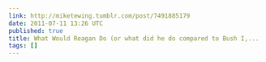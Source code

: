 ```yaml
---
link: http://miketewing.tumblr.com/post/7491885179
date: 2011-07-11 13:26 UTC
published: true
title: What Would Reagan Do (or what did he do compared to Bush I,...
tags: []
---
```



